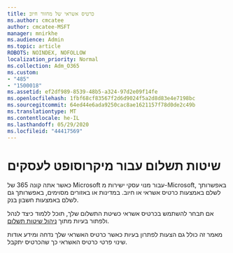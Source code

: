 ```yaml
---
title: כרטיס אשראי של מחזור חיוב
ms.author: cmcatee
author: cmcatee-MSFT
manager: mnirkhe
ms.audience: Admin
ms.topic: article
ROBOTS: NOINDEX, NOFOLLOW
localization_priority: Normal
ms.collection: Adm_O365
ms.custom:
- "485"
- "1500018"
ms.assetid: ef2df989-8539-48b5-a324-97d2e09f14fe
ms.openlocfilehash: 1fbf68cf83567f2d6d9024f5a2d8d83e4e7198bc
ms.sourcegitcommit: 64ed44e6ada9250cac8ae1621157f78d0de2c49b
ms.translationtype: MT
ms.contentlocale: he-IL
ms.lasthandoff: 05/29/2020
ms.locfileid: "44417569"
---
```

# <a name="payment-methods-for-microsoft-for-business"></a>שיטות תשלום עבור מיקרוסופט לעסקים

כאשר אתה קונה 365 של Microsoft עבור מנוי עסקי ישירות מ-Microsoft, באפשרותך לשלם באמצעות כרטיס אשראי או חיוב. במדינות או באזורים מסוימים, באפשרותך גם לשלם באמצעות חשבון בנק.
  
אם תבחר להשתמש בכרטיס אשראי כשיטת התשלום שלך, תוכל ללמוד כיצד לנהל ולפתור בעיות מתוך [ניהול שיטות תשלום](https://docs.microsoft.com/microsoft-365/commerce/billing-and-payments/manage-payment-methods).
  
מאמר זה כולל גם הצעות לפתרון בעיות כאשר כרטיס האשראי שלך נדחה ומידע אודות שינוי פרטי כרטיס האשראי כך שהכרטיס יתקבל.